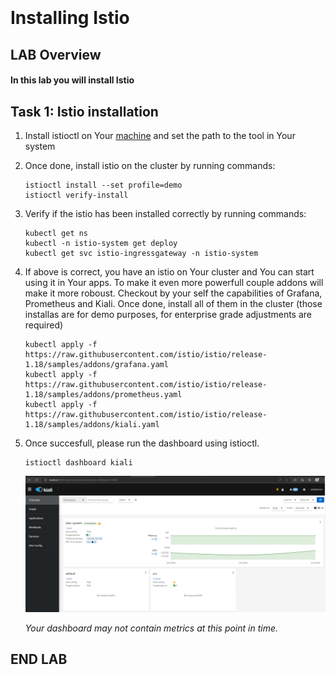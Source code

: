 <br><br>
<br><br>
<br><br>

# Installing Istio

## LAB Overview

#### In this lab you will install Istio

## Task 1: Istio installation

1. Install istioctl on Your [machine](https://github.com/istio/istio/releases/tag/1.18.0) and set the path to the tool in Your system

2. Once done, install istio on the cluster by running commands:
    ```
    istioctl install --set profile=demo
    istioctl verify-install
    ```

3. Verify if the istio has been installed correctly by running commands:
    ```
    kubectl get ns
    kubectl -n istio-system get deploy
    kubectl get svc istio-ingressgateway -n istio-system
    ```

4. If above is correct, you have an istio on Your cluster and You can start using it in Your apps. To make it even more powerfull couple addons will make it more roboust. Checkout by your self the capabilities of Grafana, Prometheus and Kiali.
Once done, install all of them in the cluster (those installas are for demo purposes, for enterprise grade adjustments are required)
    ```
    kubectl apply -f https://raw.githubusercontent.com/istio/istio/release-1.18/samples/addons/grafana.yaml
    kubectl apply -f https://raw.githubusercontent.com/istio/istio/release-1.18/samples/addons/prometheus.yaml
    kubectl apply -f https://raw.githubusercontent.com/istio/istio/release-1.18/samples/addons/kiali.yaml
    ```

5. Once succesfull, please run the dashboard using istioctl.
    ```
    istioctl dashboard kiali
    ```
    ![deployment pods](img/kialidashboard.png)
    
    *Your dashboard may not contain metrics at this point in time.*

## END LAB
<br><br>